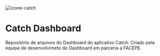 ![icone-catch](https://catch.inf.br/assets/img/logomarca.webp)
# Catch Dashboard

Repositório de arquivos do Dashboard do aplicativo Catch.
Criado pela equipe de desenvolvimeto do Dashboard em parceria a FACEPE.

